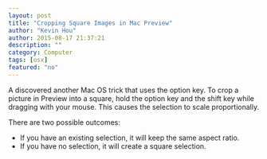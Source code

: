 ```yaml
---
layout: post
title: "Cropping Square Images in Mac Preview"
author: "Kevin Hou"
author: 2015-08-17 21:37:21
description: ""
category: Computer
tags: [osx]
featured: "no"
---
```


A discovered another Mac OS trick that uses the option key. To crop a picture in Preview into a square, hold the option key and the shift key while dragging with your mouse. This causes the selection to scale proportionally.

There are two possible outcomes:
<ul>
  <li>If you have an existing selection, it will keep the same aspect ratio.</li>
  <li>If you have no selection, it will create a square selection.</li>
</ul>